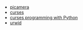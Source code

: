 - [picamera](https://picamera.readthedocs.io/en/release-1.12/)
- [curses](https://docs.python.org/3/library/curses.html)
- [curses programming with Python](https://docs.python.org/3/howto/curses.html)
- [urwid](http://urwid.org/index.html)
